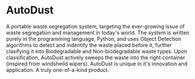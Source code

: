# AutoDust
A portable waste segregation system, targeting the ever-growing issue of waste segregation and management in today's world.  The system is written purely in the programming language, Python, and uses Object Detection algorithms to detect and indentify the waste placed before it, further clasifying it into Biodegradable and Non-biodegradable waste types. Upon classification, AutoDust actively sweeps the waste into the right container (inspired from windsheild wipers).  AutoDust is unique in it's innovation and application. A truly one-of-a-kind product.
